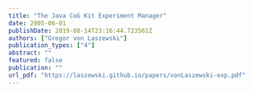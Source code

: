 ```yaml
---
title: "The Java CoG Kit Experiment Manager"
date: 2005-06-01
publishDate: 2019-08-14T23:16:44.723561Z
authors: ["Gregor von Laszewski"]
publication_types: ["4"]
abstract: ""
featured: false
publication: ""
url_pdf: "https://laszewski.github.io/papers/vonLaszewski-exp.pdf"
---
```


